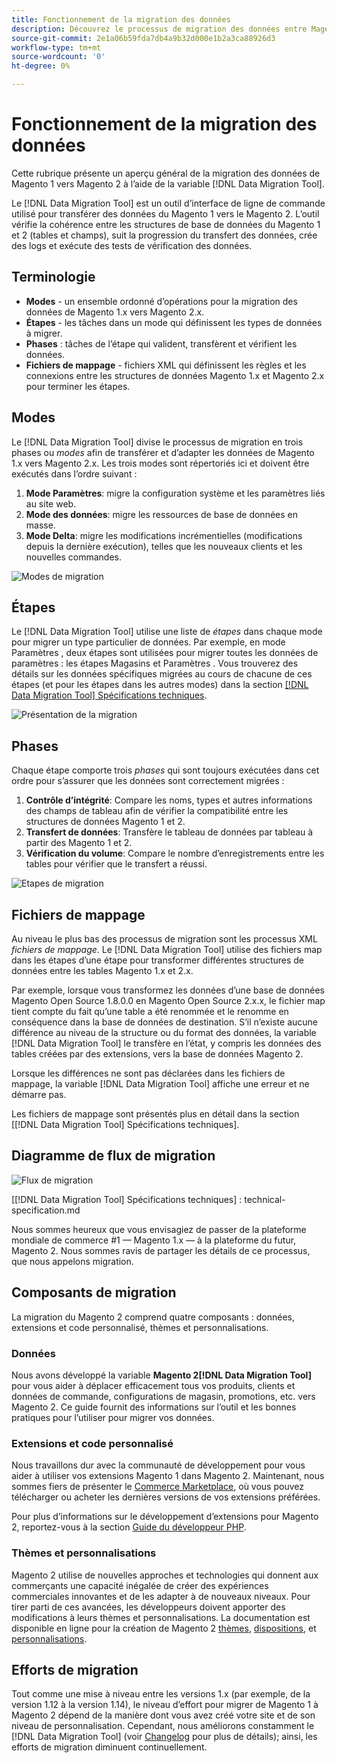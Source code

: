 ```yaml
---
title: Fonctionnement de la migration des données
description: Découvrez le processus de migration des données entre Magento 1 et Magento 2, notamment la terminologie, les diagrammes de workflow et les étapes.
source-git-commit: 2e1a06b59fda7db4a9b32d000e1b2a3ca88926d3
workflow-type: tm+mt
source-wordcount: '0'
ht-degree: 0%

---
```



# Fonctionnement de la migration des données

Cette rubrique présente un aperçu général de la migration des données de Magento 1 vers Magento 2 à l’aide de la variable [!DNL Data Migration Tool].

Le [!DNL Data Migration Tool] est un outil d’interface de ligne de commande utilisé pour transférer des données du Magento 1 vers le Magento 2. L’outil vérifie la cohérence entre les structures de base de données du Magento 1 et 2 (tables et champs), suit la progression du transfert des données, crée des logs et exécute des tests de vérification des données.

## Terminologie

* **Modes** - un ensemble ordonné d’opérations pour la migration des données de Magento 1.x vers Magento 2.x.
* **Étapes** - les tâches dans un mode qui définissent les types de données à migrer.
* **Phases** : tâches de l’étape qui valident, transfèrent et vérifient les données.
* **Fichiers de mappage** - fichiers XML qui définissent les règles et les connexions entre les structures de données Magento 1.x et Magento 2.x pour terminer les étapes.

## Modes

Le [!DNL Data Migration Tool] divise le processus de migration en trois phases ou *modes* afin de transférer et d’adapter les données de Magento 1.x vers Magento 2.x. Les trois modes sont répertoriés ici et doivent être exécutés dans l’ordre suivant :

1. **Mode Paramètres**: migre la configuration système et les paramètres liés au site web.
1. **Mode des données**: migre les ressources de base de données en masse.
1. **Mode Delta**: migre les modifications incrémentielles (modifications depuis la dernière exécution), telles que les nouveaux clients et les nouvelles commandes.

![Modes de migration](../../assets/data-migration/MigrationModes2.png)

## Étapes

Le [!DNL Data Migration Tool] utilise une liste de *étapes* dans chaque mode pour migrer un type particulier de données. Par exemple, en mode Paramètres , deux étapes sont utilisées pour migrer toutes les données de paramètres : les étapes Magasins et Paramètres . Vous trouverez des détails sur les données spécifiques migrées au cours de chacune de ces étapes (et pour les étapes dans les autres modes) dans la section [[!DNL Data Migration Tool] Spécifications techniques](technical-specification.md).

![Présentation de la migration](../../assets/data-migration/MigrationOverview2.png)

## Phases

Chaque étape comporte trois *phases* qui sont toujours exécutées dans cet ordre pour s’assurer que les données sont correctement migrées :

1. **Contrôle d’intégrité**: Compare les noms, types et autres informations des champs de tableau afin de vérifier la compatibilité entre les structures de données Magento 1 et 2.
1. **Transfert de données**: Transfère le tableau de données par tableau à partir des Magento 1 et 2.
1. **Vérification du volume**: Compare le nombre d’enregistrements entre les tables pour vérifier que le transfert a réussi.

![Etapes de migration](../../assets/data-migration/MigrationSteps2.png)

## Fichiers de mappage

Au niveau le plus bas des processus de migration sont les processus XML *fichiers de mappage*. Le [!DNL Data Migration Tool] utilise des fichiers map dans les étapes d’une étape pour transformer différentes structures de données entre les tables Magento 1.x et 2.x.

Par exemple, lorsque vous transformez les données d’une base de données Magento Open Source 1.8.0.0 en Magento Open Source 2.x.x, le fichier map tient compte du fait qu’une table a été renommée et le renomme en conséquence dans la base de données de destination. S’il n’existe aucune différence au niveau de la structure ou du format des données, la variable [!DNL Data Migration Tool] le transfère en l’état, y compris les données des tables créées par des extensions, vers la base de données Magento 2.

Lorsque les différences ne sont pas déclarées dans les fichiers de mappage, la variable [!DNL Data Migration Tool] affiche une erreur et ne démarre pas.

Les fichiers de mappage sont présentés plus en détail dans la section [[!DNL Data Migration Tool] Spécifications techniques].

## Diagramme de flux de migration

![Flux de migration](../../assets/data-migration/migration_flow.png)

[[!DNL Data Migration Tool] Spécifications techniques] : technical-specification.md

Nous sommes heureux que vous envisagiez de passer de la plateforme mondiale de commerce #1 — Magento 1.x — à la plateforme du futur, Magento 2. Nous sommes ravis de partager les détails de ce processus, que nous appelons migration.

## Composants de migration

La migration du Magento 2 comprend quatre composants : données, extensions et code personnalisé, thèmes et personnalisations.

### Données

Nous avons développé la variable **Magento 2[!DNL Data Migration Tool]** pour vous aider à déplacer efficacement tous vos produits, clients et données de commande, configurations de magasin, promotions, etc. vers Magento 2. Ce guide fournit des informations sur l’outil et les bonnes pratiques pour l’utiliser pour migrer vos données.

### Extensions et code personnalisé

Nous travaillons dur avec la communauté de développement pour vous aider à utiliser vos extensions Magento 1 dans Magento 2. Maintenant, nous sommes fiers de présenter le [Commerce Marketplace](https://marketplace.magento.com/), où vous pouvez télécharger ou acheter les dernières versions de vos extensions préférées.

Pour plus d’informations sur le développement d’extensions pour Magento 2, reportez-vous à la section [Guide du développeur PHP](https://developer.adobe.com/commerce/php/development/).

### Thèmes et personnalisations

Magento 2 utilise de nouvelles approches et technologies qui donnent aux commerçants une capacité inégalée de créer des expériences commerciales innovantes et de les adapter à de nouveaux niveaux. Pour tirer parti de ces avancées, les développeurs doivent apporter des modifications à leurs thèmes et personnalisations. La documentation est disponible en ligne pour la création de Magento 2 [thèmes](https://developer.adobe.com/commerce/frontend-core/guide/themes/), [dispositions](https://developer.adobe.com/commerce/frontend-core/guide/layouts/), et [personnalisations](https://developer.adobe.com/commerce/frontend-core/guide/layouts/xml-manage/).

## Efforts de migration

Tout comme une mise à niveau entre les versions 1.x (par exemple, de la version 1.12 à la version 1.14), le niveau d’effort pour migrer de Magento 1 à Magento 2 dépend de la manière dont vous avez créé votre site et de son niveau de personnalisation.
Cependant, nous améliorons constamment le [!DNL Data Migration Tool] (voir [Changelog](https://github.com/magento/data-migration-tool/blob/2.3/CHANGELOG.md) pour plus de détails); ainsi, les efforts de migration diminuent continuellement.
